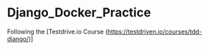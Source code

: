 # Django_Docker_Practice
Following the [Testdrive.io Course (https://testdriven.io/courses/tdd-django/)]


